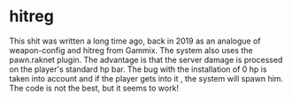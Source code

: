 # hitreg
This shit was written a long time ago, back in 2019 as an analogue of weapon-config and hitreg from Gammix. The system also uses the pawn.raknet plugin. The advantage is that the server damage is processed on the player's standard hp bar. The bug with the installation of 0 hp is taken into account and if the player gets into it , the system will spawn him. The code is not the best, but it seems to work!
